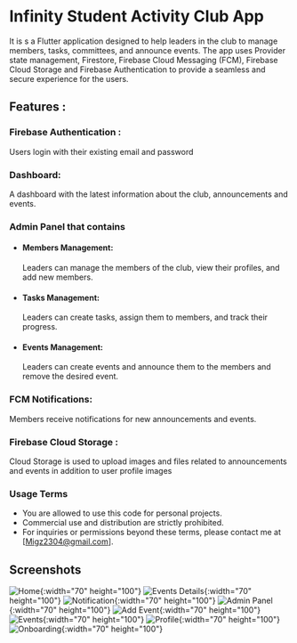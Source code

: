# Infinity Student Activity Club App
It is s a Flutter application designed to help leaders in the club to manage members, tasks, committees, and announce events. The app uses Provider state management, Firestore, Firebase Cloud Messaging (FCM), Firebase Cloud Storage and Firebase Authentication to provide a seamless and secure experience for the users.

## Features :

### Firebase Authentication : 
Users login with their existing email and password
### Dashboard:
A dashboard with the latest information about the club, announcements and events.
### Admin Panel that contains
- #### Members Management: 
    Leaders can manage the members of the club, view their profiles, and add new members.
- #### Tasks Management: 
    Leaders can create tasks, assign them to members, and track their progress.
- #### Events Management: 
    Leaders can create events and announce them to the members and remove the desired event.
### FCM Notifications: 
Members receive notifications for new announcements and events.
### Firebase Cloud Storage :
Cloud Storage is used to upload images and files related to announcements and events in addition to user profile images



### Usage Terms

- You are allowed to use this code for personal projects.
- Commercial use and distribution are strictly prohibited.
- For inquiries or permissions beyond these terms, please contact me at [Migz2304@gmail.com].

## Screenshots

![Home](/Screenshots/home.jpg){:width="70" height="100"}
![Events Details](/Screenshots/events_details.jpg?width=100){:width="70" height="100"}
![Notification](/Screenshots/notification.jpg){:width="70" height="100"}
![Admin Panel](/Screenshots/admin_panel.jpg){:width="70" height="100"}
![Add Event](/Screenshots/add_event.jpg){:width="70" height="100"}
![Events](/Screenshots/events.jpg){:width="70" height="100"}
![Profile](/Screenshots/profile.jpg){:width="70" height="100"}
![Onboarding](/Screenshots/onboarding.jpg){:width="70" height="100"}


